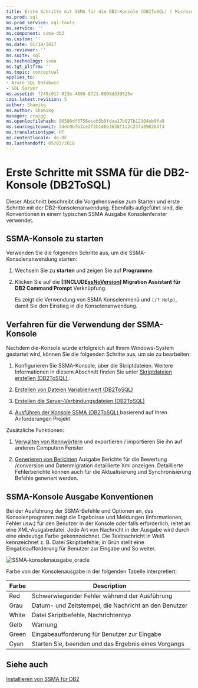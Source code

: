 ```yaml
---
title: Erste Schritte mit SSMA für die DB2-Konsole (DB2ToSQL) | Microsoft Docs
ms.prod: sql
ms.prod_service: sql-tools
ms.service: ''
ms.component: ssma-db2
ms.custom: ''
ms.date: 01/19/2017
ms.reviewer: ''
ms.suite: sql
ms.technology: ssma
ms.tgt_pltfrm: ''
ms.topic: conceptual
applies_to:
- Azure SQL Database
- SQL Server
ms.assetid: f245c017-023e-4880-8721-8908d339525e
caps.latest.revision: 5
author: Shamikg
ms.author: Shamikg
manager: craigg
ms.openlocfilehash: 86586df5756eceb5b9fdaa17b827b12104eb9fa8
ms.sourcegitcommit: 2ddc0bfb3ce2f2b160e3638f1c2c237a898263f4
ms.translationtype: HT
ms.contentlocale: de-DE
ms.lasthandoff: 05/03/2018
---
```

# <a name="getting-started-with-ssma--for-db2-console-db2tosql"></a>Erste Schritte mit SSMA für die DB2-Konsole (DB2ToSQL)
Dieser Abschnitt beschreibt die Vorgehensweise zum Starten und erste Schritte mit der DB2-Konsolenanwendung. Ebenfalls aufgeführt sind, die Konventionen in einem typischen SSMA Ausgabe Konsolenfenster verwendet.  
  
## <a name="launching-ssma-console"></a>SSMA-Konsole zu starten  
Verwenden Sie die folgenden Schritte aus, um die SSMA-Konsolenanwendung starten:  
  
1.  Wechseln Sie zu **starten** und zeigen Sie auf **Programme**.  
  
2.  Klicken Sie auf die  **[!INCLUDE[ssNoVersion](../../includes/ssnoversion_md.md)] Migration Assistant für DB2 Command Prompt** Verknüpfung.  
  
    Es zeigt die Verwendung von SSMA Konsolenmenü und `(/? Help)`, damit Sie den Einstieg in die Konsolenanwendung.  
  
## <a name="procedure-for-using-the-ssma-console"></a>Verfahren für die Verwendung der SSMA-Konsole  
Nachdem die-Konsole wurde erfolgreich auf Ihrem Windows-System gestartet wird, können Sie die folgenden Schritte aus, um sie zu bearbeiten:  
  
1.  Konfigurieren Sie SSMA-Konsole, über die Skriptdateien. Weitere Informationen in diesem Abschnitt finden Sie unter [Skriptdateien erstellen &#40;DB2ToSQL&#41; ](../../ssma/db2/creating-script-files-db2tosql.md) .  
  
2.  [Erstellen von Dateien Variablenwert &#40;DB2ToSQL&#41;](../../ssma/db2/creating-variable-value-files-db2tosql.md)  
  
3.  [Erstellen die Server-Verbindungsdateien &#40;DB2ToSQL&#41;](../../ssma/db2/creating-the-server-connection-files-db2tosql.md)  
  
4.  [Ausführen der Konsole SSMA &#40;DB2ToSQL&#41; ](../../ssma/db2/executing-the-ssma-console-db2tosql.md) basierend auf Ihren Anforderungen Projekt  
  
Zusätzliche Funktionen:  
  
1.  [Verwalten von Kennwörtern](http://msdn.microsoft.com/en-us/56d546e3-8747-4169-aace-693302667e94) und exportieren / importieren Sie ihn auf anderen Computern Fenster  
  
2.  [Generieren von Berichten](http://msdn.microsoft.com/en-us/69ef5fd9-190d-4c58-8199-b3f77d5e1883) Ausgabe Berichte für die Bewertung /conversion und Datenmigration detaillierte Xml anzeigen. Detaillierte Fehlerberichte können auch für die Aktualisierung und Synchronisierung Befehle generiert werden.  
  
## <a name="ssma-console-output-conventions"></a>SSMA-Konsole Ausgabe Konventionen  
Bei der Ausführung der SSMA-Befehle und Optionen an, das Konsolenprogramm zeigt die Ergebnisse und Meldungen (Informationen, Fehler usw.) für den Benutzer in der Konsole oder falls erforderlich, leitet an eine XML-Ausgabedatei. Jede Art von Nachricht in der Ausgabe wird durch eine eindeutige Farbe gekennzeichnet. Die Textnachricht in Weiß kennzeichnet z. B. Datei Skriptbefehle; in Grün stellt eine Eingabeaufforderung für Benutzer zur Eingabe und So weiter.  
  
![SSMA-konsolenausgabe_oracle](../../ssma/db2/media/ssmaconsoleoutput_oracle.jpg "SSMA-konsolenausgabe_oracle")  
  
Farbe von der Konsolenausgabe in der folgenden Tabelle interpretiert:  
  
|Farbe|Description|  
|---------|---------------|  
|Red|Schwerwiegender Fehler während der Ausführung|  
|Grau|Datum- und Zeitstempel, die Nachricht an den Benutzer|  
|White|Datei Skriptbefehle, Nachrichtentyp|  
|Gelb|Warnung|  
|Green|Eingabeaufforderung für Benutzer zur Eingabe|  
|Cyan|Starten Sie, beenden und das Ergebnis eines Vorgangs|  
  
## <a name="see-also"></a>Siehe auch  
[Installieren von SSMA für DB2](http://msdn.microsoft.com/en-us/79fbe8ea-471b-407a-be2a-4100d9b57c61)  
  
